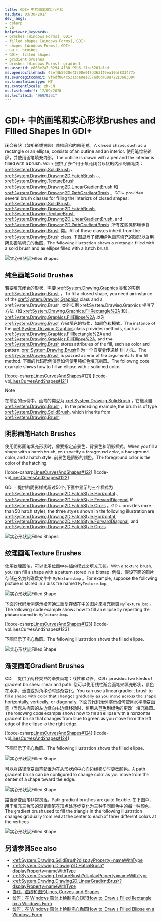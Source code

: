 ```yaml
---
title: GDI+ 中的画笔和实心形状
ms.date: 03/30/2017
dev_langs:
- csharp
- vb
helpviewer_keywords:
- brushes [Windows Forms], GDI+
- filled shapes [Windows Forms], GDI+
- shapes [Windows Forms], GDI+
- GDI+, brushes
- GDI+, filled shapes
- gradient brushes
- brushes [Windows Forms], gradient
ms.assetid: e863e2a7-0294-4130-99b6-f1ea3201e7cd
ms.openlocfilehash: 45ef0b5920e43300e047d363149ea10a7833477b
ms.sourcegitcommit: 9f6df084c53a3da0ea657ed0d708a72213683084
ms.translationtype: MT
ms.contentlocale: zh-CN
ms.lasthandoff: 12/09/2020
ms.locfileid: "96970361"
---
```

# <a name="brushes-and-filled-shapes-in-gdi"></a><span data-ttu-id="a72a5-102">GDI+ 中的画笔和实心形状</span><span class="sxs-lookup"><span data-stu-id="a72a5-102">Brushes and Filled Shapes in GDI+</span></span>
<span data-ttu-id="a72a5-103">闭合形状（如矩形或椭圆）由轮廓和内部组成。</span><span class="sxs-lookup"><span data-stu-id="a72a5-103">A closed shape, such as a rectangle or an ellipse, consists of an outline and an interior.</span></span> <span data-ttu-id="a72a5-104">使用笔绘制轮廓，并使用画笔填充内部。</span><span class="sxs-lookup"><span data-stu-id="a72a5-104">The outline is drawn with a pen and the interior is filled with a brush.</span></span> <span data-ttu-id="a72a5-105">Gdi + 提供了多个用于填充闭合形状的内部的画笔类： <xref:System.Drawing.SolidBrush> 、 <xref:System.Drawing.Drawing2D.HatchBrush> 、、 <xref:System.Drawing.TextureBrush> <xref:System.Drawing.Drawing2D.LinearGradientBrush> 和 <xref:System.Drawing.Drawing2D.PathGradientBrush> 。</span><span class="sxs-lookup"><span data-stu-id="a72a5-105">GDI+ provides several brush classes for filling the interiors of closed shapes: <xref:System.Drawing.SolidBrush>, <xref:System.Drawing.Drawing2D.HatchBrush>, <xref:System.Drawing.TextureBrush>, <xref:System.Drawing.Drawing2D.LinearGradientBrush>, and <xref:System.Drawing.Drawing2D.PathGradientBrush>.</span></span> <span data-ttu-id="a72a5-106">所有这些类都继承自 <xref:System.Drawing.Brush> 类。</span><span class="sxs-lookup"><span data-stu-id="a72a5-106">All of these classes inherit from the <xref:System.Drawing.Brush> class.</span></span> <span data-ttu-id="a72a5-107">下图显示了使用纯色画笔填充的矩形以及用阴影画笔填充的椭圆。</span><span class="sxs-lookup"><span data-stu-id="a72a5-107">The following illustration shows a rectangle filled with a solid brush and an ellipse filled with a hatch brush.</span></span>  
  
 <span data-ttu-id="a72a5-108">![实心形状](./media/aboutgdip02-art17.gif "Aboutgdip02_art17")</span><span class="sxs-lookup"><span data-stu-id="a72a5-108">![Filled Shapes](./media/aboutgdip02-art17.gif "Aboutgdip02_art17")</span></span>  
  
## <a name="solid-brushes"></a><span data-ttu-id="a72a5-109">纯色画笔</span><span class="sxs-lookup"><span data-stu-id="a72a5-109">Solid Brushes</span></span>  
 <span data-ttu-id="a72a5-110">若要填充闭合的形状，需要 <xref:System.Drawing.Graphics> 类和的实例 <xref:System.Drawing.Brush> 。</span><span class="sxs-lookup"><span data-stu-id="a72a5-110">To fill a closed shape, you need an instance of the <xref:System.Drawing.Graphics> class and a <xref:System.Drawing.Brush>.</span></span> <span data-ttu-id="a72a5-111">类的实例 <xref:System.Drawing.Graphics> 提供了方法（如 <xref:System.Drawing.Graphics.FillRectangle%2A> 和）， <xref:System.Drawing.Graphics.FillEllipse%2A> 以及 <xref:System.Drawing.Brush> 存储填充的特性，如颜色和模式。</span><span class="sxs-lookup"><span data-stu-id="a72a5-111">The instance of the <xref:System.Drawing.Graphics> class provides methods, such as <xref:System.Drawing.Graphics.FillRectangle%2A> and <xref:System.Drawing.Graphics.FillEllipse%2A>, and the <xref:System.Drawing.Brush> stores attributes of the fill, such as color and pattern.</span></span> <span data-ttu-id="a72a5-112"><xref:System.Drawing.Brush>作为一个自变量传递给 fill 方法。</span><span class="sxs-lookup"><span data-stu-id="a72a5-112">The <xref:System.Drawing.Brush> is passed as one of the arguments to the fill method.</span></span> <span data-ttu-id="a72a5-113">下面的代码示例演示如何使用纯红色填充椭圆。</span><span class="sxs-lookup"><span data-stu-id="a72a5-113">The following code example shows how to fill an ellipse with a solid red color.</span></span>  
  
 [!code-csharp[LinesCurvesAndShapes#121](~/samples/snippets/csharp/VS_Snippets_Winforms/LinesCurvesAndShapes/CS/Class1.cs#121)]
 [!code-vb[LinesCurvesAndShapes#121](~/samples/snippets/visualbasic/VS_Snippets_Winforms/LinesCurvesAndShapes/VB/Class1.vb#121)]  
  
> [!NOTE]
> <span data-ttu-id="a72a5-114">在前面的示例中，画笔的类型为 <xref:System.Drawing.SolidBrush> ，它继承自 <xref:System.Drawing.Brush> 。</span><span class="sxs-lookup"><span data-stu-id="a72a5-114">In the preceding example, the brush is of type <xref:System.Drawing.SolidBrush>, which inherits from <xref:System.Drawing.Brush>.</span></span>  
  
## <a name="hatch-brushes"></a><span data-ttu-id="a72a5-115">阴影画笔</span><span class="sxs-lookup"><span data-stu-id="a72a5-115">Hatch Brushes</span></span>  
 <span data-ttu-id="a72a5-116">使用阴影画笔填充形状时，需要指定前景色、背景色和阴影样式。</span><span class="sxs-lookup"><span data-stu-id="a72a5-116">When you fill a shape with a hatch brush, you specify a foreground color, a background color, and a hatch style.</span></span> <span data-ttu-id="a72a5-117">前景色是阴影的颜色。</span><span class="sxs-lookup"><span data-stu-id="a72a5-117">The foreground color is the color of the hatching.</span></span>  
  
 [!code-csharp[LinesCurvesAndShapes#122](~/samples/snippets/csharp/VS_Snippets_Winforms/LinesCurvesAndShapes/CS/Class1.cs#122)]
 [!code-vb[LinesCurvesAndShapes#122](~/samples/snippets/visualbasic/VS_Snippets_Winforms/LinesCurvesAndShapes/VB/Class1.vb#122)]  
  
 <span data-ttu-id="a72a5-118">GDI + 提供的阴影样式超过50个;下图中显示的三个样式为 <xref:System.Drawing.Drawing2D.HatchStyle.Horizontal> 、 <xref:System.Drawing.Drawing2D.HatchStyle.ForwardDiagonal> 和 <xref:System.Drawing.Drawing2D.HatchStyle.Cross> 。</span><span class="sxs-lookup"><span data-stu-id="a72a5-118">GDI+ provides more than 50 hatch styles; the three styles shown in the following illustration are <xref:System.Drawing.Drawing2D.HatchStyle.Horizontal>, <xref:System.Drawing.Drawing2D.HatchStyle.ForwardDiagonal>, and <xref:System.Drawing.Drawing2D.HatchStyle.Cross>.</span></span>  
  
 <span data-ttu-id="a72a5-119">![实心形状](./media/aboutgdip02-art18.gif "Aboutgdip02_art18")</span><span class="sxs-lookup"><span data-stu-id="a72a5-119">![Filled Shapes](./media/aboutgdip02-art18.gif "Aboutgdip02_art18")</span></span>  
  
## <a name="texture-brushes"></a><span data-ttu-id="a72a5-120">纹理画笔</span><span class="sxs-lookup"><span data-stu-id="a72a5-120">Texture Brushes</span></span>  
 <span data-ttu-id="a72a5-121">使用纹理画笔，可以使用位图中存储的模式来填充形状。</span><span class="sxs-lookup"><span data-stu-id="a72a5-121">With a texture brush, you can fill a shape with a pattern stored in a bitmap.</span></span> <span data-ttu-id="a72a5-122">例如，假设下面的图片存储在名为的磁盘文件中 `MyTexture.bmp` 。</span><span class="sxs-lookup"><span data-stu-id="a72a5-122">For example, suppose the following picture is stored in a disk file named `MyTexture.bmp`.</span></span>  
  
 <span data-ttu-id="a72a5-123">![实心形状](./media/aboutgdip02-art19.gif "Aboutgdip02_Art19")</span><span class="sxs-lookup"><span data-stu-id="a72a5-123">![Filled Shape](./media/aboutgdip02-art19.gif "Aboutgdip02_Art19")</span></span>  
  
 <span data-ttu-id="a72a5-124">下面的代码示例演示如何通过重复存储在中的图片来填充椭圆 `MyTexture.bmp` 。</span><span class="sxs-lookup"><span data-stu-id="a72a5-124">The following code example shows how to fill an ellipse by repeating the picture stored in `MyTexture.bmp`.</span></span>  
  
 [!code-csharp[LinesCurvesAndShapes#123](~/samples/snippets/csharp/VS_Snippets_Winforms/LinesCurvesAndShapes/CS/Class1.cs#123)]
 [!code-vb[LinesCurvesAndShapes#123](~/samples/snippets/visualbasic/VS_Snippets_Winforms/LinesCurvesAndShapes/VB/Class1.vb#123)]  
  
 <span data-ttu-id="a72a5-125">下图显示了实心椭圆。</span><span class="sxs-lookup"><span data-stu-id="a72a5-125">The following illustration shows the filled ellipse.</span></span>  
  
 <span data-ttu-id="a72a5-126">![实心形状](./media/aboutgdip02-art20.gif "AboutGdip02_Art20")</span><span class="sxs-lookup"><span data-stu-id="a72a5-126">![Filled Shape](./media/aboutgdip02-art20.gif "AboutGdip02_Art20")</span></span>  
  
## <a name="gradient-brushes"></a><span data-ttu-id="a72a5-127">渐变画笔</span><span class="sxs-lookup"><span data-stu-id="a72a5-127">Gradient Brushes</span></span>  
 <span data-ttu-id="a72a5-128">GDI + 提供了两种类型的渐变画笔：线性和路径。</span><span class="sxs-lookup"><span data-stu-id="a72a5-128">GDI+ provides two kinds of gradient brushes: linear and path.</span></span> <span data-ttu-id="a72a5-129">您可以使用线性渐变画笔来填充形状，颜色在水平、垂直或对角移动时逐渐变化。</span><span class="sxs-lookup"><span data-stu-id="a72a5-129">You can use a linear gradient brush to fill a shape with color that changes gradually as you move across the shape horizontally, vertically, or diagonally.</span></span> <span data-ttu-id="a72a5-130">下面的代码示例演示如何使用水平渐变画笔（当您从椭圆的左边缘向右边缘移动时，使用从蓝色到绿色的更改）填充椭圆。</span><span class="sxs-lookup"><span data-stu-id="a72a5-130">The following code example shows how to fill an ellipse with a horizontal gradient brush that changes from blue to green as you move from the left edge of the ellipse to the right edge.</span></span>  
  
 [!code-csharp[LinesCurvesAndShapes#124](~/samples/snippets/csharp/VS_Snippets_Winforms/LinesCurvesAndShapes/CS/Class1.cs#124)]
 [!code-vb[LinesCurvesAndShapes#124](~/samples/snippets/visualbasic/VS_Snippets_Winforms/LinesCurvesAndShapes/VB/Class1.vb#124)]  
  
 <span data-ttu-id="a72a5-131">下图显示了实心椭圆。</span><span class="sxs-lookup"><span data-stu-id="a72a5-131">The following illustration shows the filled ellipse.</span></span>  
  
 <span data-ttu-id="a72a5-132">![实心形状](./media/aboutgdip02-art21.gif "AboutGdip02_Art21")</span><span class="sxs-lookup"><span data-stu-id="a72a5-132">![Filled Shape](./media/aboutgdip02-art21.gif "AboutGdip02_Art21")</span></span>  
  
 <span data-ttu-id="a72a5-133">可以将路径渐变画笔配置为在从形状的中心向边缘移动时更改颜色。</span><span class="sxs-lookup"><span data-stu-id="a72a5-133">A path gradient brush can be configured to change color as you move from the center of a shape toward the edge.</span></span>  
  
 <span data-ttu-id="a72a5-134">![实心形状](./media/aboutgdip02-art22.gif "AboutGdip02_Art22")</span><span class="sxs-lookup"><span data-stu-id="a72a5-134">![Filled Shape](./media/aboutgdip02-art22.gif "AboutGdip02_Art22")</span></span>  
  
 <span data-ttu-id="a72a5-135">路径渐变画笔非常灵活。</span><span class="sxs-lookup"><span data-stu-id="a72a5-135">Path gradient brushes are quite flexible.</span></span> <span data-ttu-id="a72a5-136">在下图中，用于填充三角形的渐变画笔在顶点处逐步变化为三种不同颜色中的每一种颜色。</span><span class="sxs-lookup"><span data-stu-id="a72a5-136">The gradient brush used to fill the triangle in the following illustration changes gradually from red at the center to each of three different colors at the vertices.</span></span>  
  
 <span data-ttu-id="a72a5-137">![实心形状](./media/aboutgdip02-art23.gif "AboutGdip02_Art23")</span><span class="sxs-lookup"><span data-stu-id="a72a5-137">![Filled Shape](./media/aboutgdip02-art23.gif "AboutGdip02_Art23")</span></span>  
  
## <a name="see-also"></a><span data-ttu-id="a72a5-138">另请参阅</span><span class="sxs-lookup"><span data-stu-id="a72a5-138">See also</span></span>

- <xref:System.Drawing.SolidBrush?displayProperty=nameWithType>
- <xref:System.Drawing.Drawing2D.HatchBrush?displayProperty=nameWithType>
- <xref:System.Drawing.TextureBrush?displayProperty=nameWithType>
- <xref:System.Drawing.Drawing2D.LinearGradientBrush?displayProperty=nameWithType>
- [<span data-ttu-id="a72a5-139">直线、曲线和图形</span><span class="sxs-lookup"><span data-stu-id="a72a5-139">Lines, Curves, and Shapes</span></span>](lines-curves-and-shapes.md)
- [<span data-ttu-id="a72a5-140">如何：在 Windows 窗体上绘制实心矩形</span><span class="sxs-lookup"><span data-stu-id="a72a5-140">How to: Draw a Filled Rectangle on a Windows Form</span></span>](how-to-draw-a-filled-rectangle-on-a-windows-form.md)
- [<span data-ttu-id="a72a5-141">如何：在 Windows 窗体上绘制实心椭圆</span><span class="sxs-lookup"><span data-stu-id="a72a5-141">How to: Draw a Filled Ellipse on a Windows Form</span></span>](how-to-draw-a-filled-ellipse-on-a-windows-form.md)
